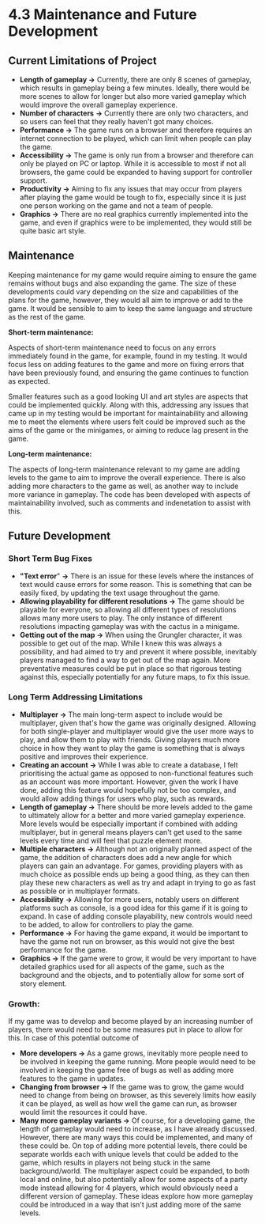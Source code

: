 # 4.3 Maintenance and Future Development

## Current Limitations of Project

* **Length of gameplay ->** Currently, there are only 8 scenes of gameplay, which results in gameplay being a few minutes. Ideally, there would be more scenes to allow for longer but also more varied gameplay which would improve the overall gameplay experience.
* **Number of characters** **->** Currently there are only two characters, and so users can feel that they really haven't got many choices.
* **Performance ->** The game runs on a browser and therefore requires an internet connection to be played, which can limit when people can play the game.
* **Accessibility ->** The game is only run from a browser and therefore can only be played on PC or laptop. While it is accessible to most if not all browsers, the game could be expanded to having support for controller support.
* **Productivity ->** Aiming to fix any issues that may occur from players after playing the game would be tough to fix, especially since it is just one person working on the game and not a team of people.
* **Graphics ->** There are no real graphics currently implemented into the game, and even if graphics were to be implemented, they would still be quite basic art style.

## Maintenance

Keeping maintenance for my game would require aiming to ensure the game remains without bugs and also expanding the game. The size of these developments could vary depending on the size and capabilities of the plans for the game, however, they would all aim to improve or add to the game. It would be sensible to aim to keep the same language and structure as the rest of the game.

**Short-term maintenance:**&#x20;

Aspects of short-term maintenance need to focus on any errors immediately found in the game, for example, found in my testing. It would focus less on adding features to the game and more on fixing errors that have been previously found, and ensuring the game continues to function as expected.

Smaller features such as a good looking UI and art styles are aspects that could be implemented quickly. Along with this, addressing any issues that came up in my testing would be important for maintainability and allowing me to meet the elements where users felt could be improved such as the aims of the game or the minigames, or aiming to reduce lag present in the game.

**Long-term maintenance:**&#x20;

The aspects of long-term maintenance relevant to my game are adding levels to the game to aim to improve the overall experience. There is also adding more characters to the game as well, as another way to include more variance in gameplay. The code has been developed with aspects of maintainability involved, such as comments and indenetation to assist with this.

## Future Development

### Short Term Bug Fixes

* **"Text error**" **->** There is an issue for these levels where the instances of text would cause errors for some reason. This is something that can be easily fixed, by updating the text usage throughout the game.
* **Allowing playability for different resolutions ->** The game should be playable for everyone, so allowing all different types of resolutions allows many more users to play. The only instance of different resolutions impacting gameplay was with the cactus in a minigame.
* **Getting out of the map ->** When using the Grungler character, it was possible to get out of the map. While I knew this was always a possibility, and had aimed to try and prevent it where possible, inevitably players managed to find a way to get out of the map again. More preventative measures could be put in place so that rigorous testing against this, especially potentially for any future maps, to fix this issue.

### Long Term Addressing Limitations

* **Multiplayer ->** The main long-term aspect to include would be multiplayer, given that's how the game was originally designed. Allowing for both single-player and multiplayer would give the user more ways to play, and allow them to play with friends. Giving players much more choice in how they want to play the game is something that is always positive and improves their experience.
* **Creating an account ->** While I was able to create a database, I felt prioritising the actual game as opposed to non-functional features such as an account was more important. However, given the work I have done, adding this feature would hopefully not be too complex, and would allow adding things for users who play, such as rewards.
* **Length of gameplay ->** There should be more levels added to the game to ultimately allow for a better and more varied gameplay experience. More levels would be especially important if combined with adding multiplayer, but in general means players can't get used to the same levels every time and will feel that puzzle element more.
* **Multiple characters ->** Although not an originally planned aspect of the game, the addition of characters does add a new angle for which players can gain an advantage. For games, providing players with as much choice as possible ends up being a good thing, as they can then play these new characters as well as try and adapt in trying to go as fast as possible or in multiplayer formats.
* **Accessibility** **->** Allowing for more users, notably users on different platforms such as console, is a good idea for this game if it is going to expand. In case of adding console playability, new controls would need to be added, to allow for controllers to play the game.
* **Performance ->** For having the game expand, it would be important to have the game not run on browser, as this would not give the best performance for the game.
* **Graphics ->** If the game were to grow, it would be very important to have detailed graphics used for all aspects of the game, such as the background and the objects, and to potentially allow for some sort of story element.

### Growth:

If my game was to develop and become played by an increasing number of players, there would need to be some measures put in place to allow for this. In case of this potential outcome of&#x20;

* **More developers ->** As a game grows, inevitably more people need to be involved in keeping the game running. More people would need to be involved in keeping the game free of bugs as well as adding more features to the game in updates.
* **Changing from browser ->** If the game was to grow, the game would need to change from being on browser, as this severely limits how easily it can be played, as well as how well the game can run, as browser would limit the resources it could have.
* **Many more gameplay variants ->** Of course, for a developing game, the length of gameplay would need to increase, as I have already discussed. However, there are many ways this could be implemented, and many of these could be. On top of adding more potential levels, there could be separate worlds each with unique levels that could be added to the game, which results in players not being stuck in the same background/world. The multiplayer aspect could be expanded, to both local and online, but also potentially allow for some aspects of a party mode instead allowing for 4 players, which would obviously need a different version of gameplay. These ideas explore how more gameplay could be introduced in a way that isn't just adding more of the same levels.&#x20;

